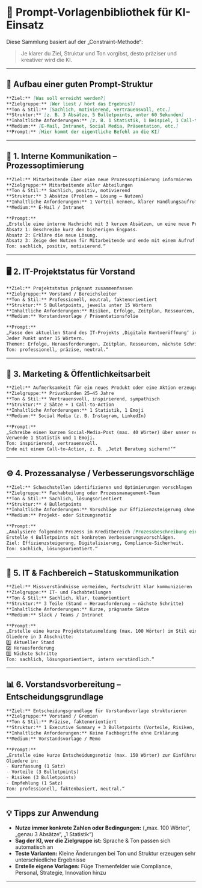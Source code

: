 # 🧭 Prompt-Vorlagenbibliothek für KI-Einsatz

Diese Sammlung basiert auf der „Constraint-Methode“:

> Je klarer du Ziel, Struktur und Ton vorgibst, desto präziser und kreativer wird die KI.

---

## 🧩 Aufbau einer guten Prompt-Struktur

```markdown
**Ziel:** [Was soll erreicht werden?]
**Zielgruppe:** [Wer liest / hört das Ergebnis?]
**Ton & Stil:** [Sachlich, motivierend, vertrauensvoll, etc.]
**Struktur:** [z. B. 3 Absätze, 5 Bulletpoints, unter 60 Sekunden]
**Inhaltliche Anforderungen:** [z. B. 1 Statistik, 1 Beispiel, 1 Call-to-Action]
**Medium:** [E-Mail, Intranet, Social Media, Präsentation, etc.]
**Prompt:** [Hier kommt der eigentliche Befehl an die KI]
```

---

## 💼 1. Interne Kommunikation – Prozessoptimierung

```markdown
**Ziel:** Mitarbeitende über eine neue Prozessoptimierung informieren  
**Zielgruppe:** Mitarbeitende aller Abteilungen  
**Ton & Stil:** Sachlich, positiv, motivierend  
**Struktur:** 3 Absätze (Problem – Lösung – Nutzen)  
**Inhaltliche Anforderungen:** 1 Vorteil nennen, klarer Handlungsaufruf  
**Medium:** E-Mail / Intranet  

**Prompt:**  
„Erstelle eine interne Nachricht mit 3 kurzen Absätzen, um eine neue Prozessoptimierung im Zahlungsverkehr anzukündigen.  
Absatz 1: Beschreibe kurz den bisherigen Engpass.  
Absatz 2: Erkläre die neue Lösung.  
Absatz 3: Zeige den Nutzen für Mitarbeitende und ende mit einem Aufruf zur Umsetzung.  
Ton: sachlich, positiv, motivierend.“
```

---

## 🖥️ 2. IT-Projektstatus für Vorstand

```markdown
**Ziel:** Projektstatus prägnant zusammenfassen  
**Zielgruppe:** Vorstand / Bereichsleiter  
**Ton & Stil:** Professionell, neutral, faktenorientiert  
**Struktur:** 5 Bulletpoints, jeweils unter 15 Wörtern  
**Inhaltliche Anforderungen:** Risiken, Erfolge, Zeitplan, Ressourcen, nächste Schritte  
**Medium:** Vorstandsvorlage / Präsentationsfolie  

**Prompt:**  
„Fasse den aktuellen Stand des IT-Projekts ‚Digitale Kontoeröffnung‘ in 5 Bulletpoints zusammen.  
Jeder Punkt unter 15 Wörtern.  
Themen: Erfolge, Herausforderungen, Zeitplan, Ressourcen, nächste Schritte.  
Ton: professionell, präzise, neutral.“
```

---

## 📣 3. Marketing & Öffentlichkeitsarbeit

```markdown
**Ziel:** Aufmerksamkeit für ein neues Produkt oder eine Aktion erzeugen  
**Zielgruppe:** Privatkunden 25–45 Jahre  
**Ton & Stil:** Vertrauensvoll, inspirierend, sympathisch  
**Struktur:** 2 Sätze + 1 Call-to-Action  
**Inhaltliche Anforderungen:** 1 Statistik, 1 Emoji  
**Medium:** Social Media (z. B. Instagram, LinkedIn)  

**Prompt:**  
„Schreibe einen kurzen Social-Media-Post (max. 40 Wörter) über unser neues Nachhaltigkeits-Sparkonto.  
Verwende 1 Statistik und 1 Emoji.  
Ton: inspirierend, vertrauensvoll.  
Ende mit einem Call-to-Action, z. B. ‚Jetzt Beratung sichern!‘“
```

---

## ⚙️ 4. Prozessanalyse / Verbesserungsvorschläge

```markdown
**Ziel:** Schwachstellen identifizieren und Optimierungen vorschlagen  
**Zielgruppe:** Fachabteilung oder Prozessmanagement-Team  
**Ton & Stil:** Sachlich, lösungsorientiert  
**Struktur:** 4 Bulletpoints  
**Inhaltliche Anforderungen:** Vorschläge zur Effizienzsteigerung ohne regulatorische Risiken  
**Medium:** Projekt- oder Sitzungsnotiz  

**Prompt:**  
„Analysiere folgenden Prozess im Kreditbereich [Prozessbeschreibung einfügen].  
Erstelle 4 Bulletpoints mit konkreten Verbesserungsvorschlägen.  
Ziel: Effizienzsteigerung, Digitalisierung, Compliance-Sicherheit.  
Ton: sachlich, lösungsorientiert.“
```

---

## 💬 5. IT & Fachbereich – Statuskommunikation

```markdown
**Ziel:** Missverständnisse vermeiden, Fortschritt klar kommunizieren  
**Zielgruppe:** IT- und Fachabteilungen  
**Ton & Stil:** Sachlich, klar, teamorientiert  
**Struktur:** 3 Teile (Stand – Herausforderung – nächste Schritte)  
**Inhaltliche Anforderungen:** Kurze, prägnante Sätze  
**Medium:** Slack / Teams / Intranet  

**Prompt:**  
„Erstelle eine kurze Projektstatusmeldung (max. 100 Wörter) im Stil eines Slack-Updates.  
Gliedere in 3 Abschnitte:  
1️⃣ Aktueller Stand  
2️⃣ Herausforderung  
3️⃣ Nächste Schritte  
Ton: sachlich, lösungsorientiert, intern verständlich.“
```

---

## 📊 6. Vorstandsvorbereitung – Entscheidungsgrundlage

```markdown
**Ziel:** Entscheidungsgrundlage für Vorstandsvorlage strukturieren  
**Zielgruppe:** Vorstand / Gremien  
**Ton & Stil:** Präzise, faktenorientiert  
**Struktur:** 1 Executive Summary + 3 Bulletpoints (Vorteile, Risiken, Empfehlung)  
**Inhaltliche Anforderungen:** Keine Fachbegriffe ohne Erklärung  
**Medium:** Vorstandsvorlage / Memo  

**Prompt:**  
„Erstelle eine kurze Entscheidungsnotiz (max. 150 Wörter) zur Einführung eines neuen Reporting-Tools.  
Gliedere in:  
- Kurzfassung (1 Satz)  
- Vorteile (3 Bulletpoints)  
- Risiken (3 Bulletpoints)  
- Empfehlung (1 Satz)  
Ton: professionell, faktenbasiert, neutral.“
```

---

## 💡 Tipps zur Anwendung

* **Nutze immer konkrete Zahlen oder Bedingungen:** („max. 100 Wörter“, „genau 3 Absätze“, „1 Statistik“)
* **Sag der KI, wer die Zielgruppe ist:** Sprache & Ton passen sich automatisch an
* **Teste Varianten:** Kleine Änderungen bei Ton und Struktur erzeugen sehr unterschiedliche Ergebnisse
* **Erstelle eigene Vorlagen:** Füge Themenfelder wie Compliance, Personal, Strategie, Innovation hinzu

---

